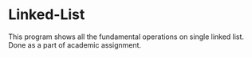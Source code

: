 # Linked-List
This program shows all the fundamental operations on single linked list. Done as a part of academic assignment.
